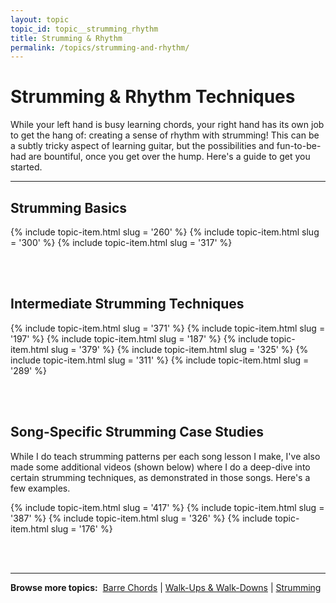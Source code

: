 ```yaml
---
layout: topic
topic_id: topic__strumming_rhythm
title: Strumming & Rhythm
permalink: /topics/strumming-and-rhythm/
---
```


<h1>Strumming & Rhythm Techniques</h1>

<p class="large">While your left hand is busy learning chords, your right hand has its own job to get the hang of: creating a sense of rhythm with strumming! This can be a subtly tricky aspect of learning guitar, but the possibilities and fun-to-be-had are bountiful, once you get over the hump. Here's a guide to get you started.</p>

<hr />

<h2>Strumming Basics</h2>

{% include topic-item.html slug = '260' %}
{% include topic-item.html slug = '300' %}
{% include topic-item.html slug = '317' %}

<br /><br />
<h2>Intermediate Strumming Techniques</h2>

{% include topic-item.html slug = '371' %}
{% include topic-item.html slug = '197' %}
{% include topic-item.html slug = '187' %}
{% include topic-item.html slug = '379' %}
{% include topic-item.html slug = '325' %}
{% include topic-item.html slug = '311' %}
{% include topic-item.html slug = '289' %}

<br /><br />
<h2>Song-Specific Strumming Case Studies</h2>
<p>While I do teach strumming patterns per each song lesson I make, I've also made some additional videos (shown below) where I do a deep-dive into certain strumming techniques, as demonstrated in those songs. Here's a few examples.</p>

{% include topic-item.html slug = '417' %}
{% include topic-item.html slug = '387' %}
{% include topic-item.html slug = '326' %}
{% include topic-item.html slug = '176' %}

<br /><br />

<hr />
<p><strong>Browse more topics:</strong>&nbsp;&nbsp;<a href="/topics/barre-chords">Barre Chords</a> | <a href="/topics/walk-ups-walk-downs">Walk-Ups & Walk-Downs</a> | <a href="/topics/strumming">Strumming</a></p>
<br />
